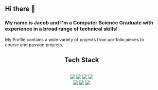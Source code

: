 ## Hi there 👋

### My name is Jacob and I'm a Computer Science Graduate with experience in a broad range of technical skills!

My Profile contains a wide variety of projects from portfolio pieces to course and passion projects.

<h2 align="center">Tech Stack</h2>
<br>
<div align="center">
<img src="https://img.shields.io/badge/-SQL-003B57?style=for-the-badge&labelColor=black&logo=sqlite&logoColor=white">
<img src="https://img.shields.io/badge/-JavaScript-f7df1e?style=for-the-badge&logo=javascript&logoColor=f7df1e&labelColor=282828">
<img src="https://img.shields.io/badge/-HTML-ff6600?style=for-the-badge&logo=html5&logoColor=ff6600&labelColor=282828">
<img src="https://img.shields.io/badge/-CSS-264ee4?style=for-the-badge&logo=css3&logoColor=264ee4&labelColor=282828">
<br>
<img src="https://img.shields.io/badge/Python-3776AB?logo=python&logoColor=fff">
<img src="https://custom-icon-badges.demolab.com/badge/C%23-%23239120.svg?logo=cshrp&logoColor=white">
<img src="https://img.shields.io/badge/Lua-%232C2D72.svg?logo=lua&logoColor=white">
</div>
